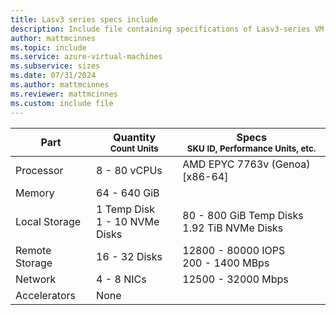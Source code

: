 ```yaml
---
title: Lasv3 series specs include
description: Include file containing specifications of Lasv3-series VM sizes.
author: mattmcinnes
ms.topic: include
ms.service: azure-virtual-machines
ms.subservice: sizes
ms.date: 07/31/2024
ms.author: mattmcinnes
ms.reviewer: mattmcinnes
ms.custom: include file
---
```

| Part | Quantity <br><sup>Count Units | Specs <br><sup>SKU ID, Performance Units, etc.  |
|---|---|---|
| Processor      | 8 - 80 vCPUs       | AMD EPYC 7763v (Genoa) [x86-64]                               |
| Memory         | 64 - 640 GiB          |                                  |
| Local Storage  | 1 Temp Disk <br> 1 - 10 NVMe Disks          | 80 - 800 GiB Temp Disks <br> 1.92 TiB NVMe Disks                |
| Remote Storage | 16 - 32 Disks    | 12800 - 80000 IOPS <br>200 - 1400 MBps   |
| Network        | 4 - 8 NICs          | 12500 - 32000 Mbps                          |
| Accelerators   | None              |                                   |
